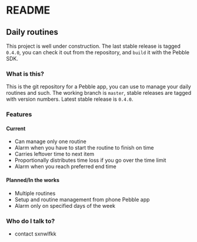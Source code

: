 # README #
## Daily routines ##

This project is well under construction. The last stable release is tagged `0.4.0`,
you can check it out from the repository, and `build` it with the Pebble SDK.

### What is this? ###

This is the git repository for a Pebble app, you can use to manage your daily
routines and such. The working branch is `master`, stable releases are tagged with
version numbers. Latest stable release is `0.4.0`.

### Features ###

#### Current ####

* Can manage only one routine
* Alarm when you have to start the routine to finish on time
* Carries leftover time to next item
* Proportionally distributes time loss if you go over the time limit
* Alarm when you reach preferred end time

#### Planned/In the works ####

* Multiple routines
* Setup and routine management from phone Pebble app
* Alarm only on specified days of the week

### Who do I talk to? ###

* contact sxnwlfkk
